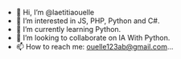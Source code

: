 - 👋 Hi, I’m @laetitiaouelle
- 👀 I’m interested in JS, PHP, Python and C#.
- 🌱 I’m currently learning Python.
- 💞️ I’m looking to collaborate on IA With Python.
- 📫 How to reach me: ouelle123ab@gmail.com...

<!---
laetitiaouelle/laetitiaouelle is a ✨ special ✨ repository because its `README.md` (this file) appears on your GitHub profile.
You can click the Preview link to take a look at your changes.
--->

